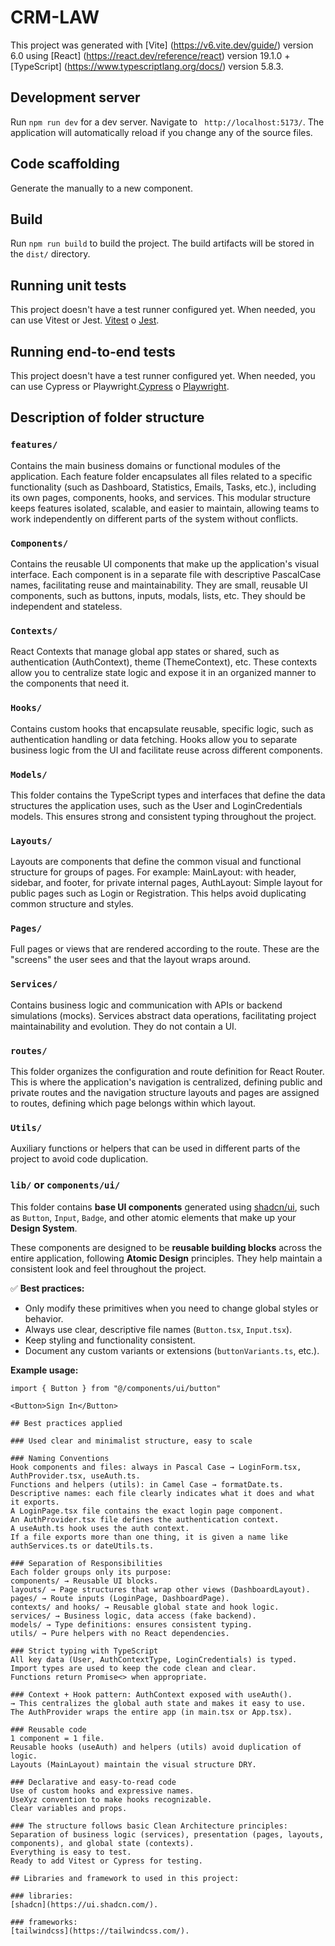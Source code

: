 
# CRM-LAW
This project was generated with [Vite] (https://v6.vite.dev/guide/) version 6.0 using [React] (https://react.dev/reference/react) version 19.1.0 + [TypeScript] (https://www.typescriptlang.org/docs/) version 5.8.3.


## Development server
Run `npm run dev` for a dev server. Navigate to ` http://localhost:5173/`. The application will automatically reload if you change any of the source files.

## Code scaffolding
Generate the manually to a new component. 

## Build
Run `npm run build` to build the project. The build artifacts will be stored in the `dist/` directory.

## Running unit tests
This project doesn't have a test runner configured yet. When needed, you can use Vitest or Jest. [Vitest](https://vitest.dev/) o [Jest](https://jestjs.io/).

## Running end-to-end tests
This project doesn't have a test runner configured yet. When needed, you can use Cypress or Playwright.[Cypress](https://www.cypress.io/) o [Playwright](https://playwright.dev/).


## Description of folder structure

### `features/`
Contains the main business domains or functional modules of the application. Each feature folder encapsulates all files related to a specific functionality (such as Dashboard, Statistics, Emails, Tasks, etc.), including its own pages, components, hooks, and services. This modular structure keeps features isolated, scalable, and easier to maintain, allowing teams to work independently on different parts of the system without conflicts.

### `Components/`
Contains the reusable UI components that make up the application's visual interface. Each component is in a separate file with descriptive PascalCase names, facilitating reuse and maintainability. They are small, reusable UI components, such as buttons, inputs, modals, lists, etc. They should be independent and stateless.

### `Contexts/`
React Contexts that manage global app states or shared, such as authentication (AuthContext), theme (ThemeContext), etc. These contexts allow you to centralize state logic and expose it in an organized manner to the components that need it.

### `Hooks/`
Contains custom hooks that encapsulate reusable, specific logic, such as authentication handling or data fetching. Hooks allow you to separate business logic from the UI and facilitate reuse across different components.

### `Models/`
This folder contains the TypeScript types and interfaces that define the data structures the application uses, such as the User and LoginCredentials models. This ensures strong and consistent typing throughout the project.

### `Layouts/`
Layouts are components that define the common visual and functional structure for groups of pages. For example: MainLayout: with header, sidebar, and footer, for private internal pages, AuthLayout: Simple layout for public pages such as Login or Registration. This helps avoid duplicating common structure and styles.

### `Pages/`
Full pages or views that are rendered according to the route. These are the "screens" the user sees and that the layout wraps around.

### `Services/`
Contains business logic and communication with APIs or backend simulations (mocks). Services abstract data operations, facilitating project maintainability and evolution. They do not contain a UI.

### `routes/`
This folder organizes the configuration and route definition for React Router. This is where the application's navigation is centralized, defining public and private routes and the navigation structure layouts and pages are assigned to routes, defining which page belongs within which layout.

### `Utils/`
Auxiliary functions or helpers that can be used in different parts of the project to avoid code duplication.

### `lib/` or `components/ui/`

This folder contains **base UI components** generated using [shadcn/ui](https://ui.shadcn.com/), such as `Button`, `Input`, `Badge`, and other atomic elements that make up your **Design System**.

These components are designed to be **reusable building blocks** across the entire application, following **Atomic Design** principles. They help maintain a consistent look and feel throughout the project.

✅ **Best practices:**
- Only modify these primitives when you need to change global styles or behavior.
- Always use clear, descriptive file names (`Button.tsx`, `Input.tsx`).
- Keep styling and functionality consistent.
- Document any custom variants or extensions (`buttonVariants.ts`, etc.).

**Example usage:**
```tsx
import { Button } from "@/components/ui/button"

<Button>Sign In</Button>

## Best practices applied

### Used clear and minimalist structure, easy to scale

### Naming Conventions
Hook components and files: always in Pascal Case → LoginForm.tsx, AuthProvider.tsx, useAuth.ts.
Functions and helpers (utils): in Camel Case → formatDate.ts.
Descriptive names: each file clearly indicates what it does and what it exports.
A LoginPage.tsx file contains the exact login page component.
An AuthProvider.tsx file defines the authentication context.
A useAuth.ts hook uses the auth context.
If a file exports more than one thing, it is given a name like authServices.ts or dateUtils.ts.

### Separation of Responsibilities
Each folder groups only its purpose:
components/ → Reusable UI blocks.
layouts/ → Page structures that wrap other views (DashboardLayout).
pages/ → Route inputs (LoginPage, DashboardPage).
contexts/ and hooks/ → Reusable global state and hook logic.
services/ → Business logic, data access (fake backend).
models/ → Type definitions: ensures consistent typing.
utils/ → Pure helpers with no React dependencies.

### Strict typing with TypeScript
All key data (User, AuthContextType, LoginCredentials) is typed.
Import types are used to keep the code clean and clear.
Functions return Promise<> when appropriate.

### Context + Hook pattern: AuthContext exposed with useAuth().
→ This centralizes the global auth state and makes it easy to use.
The AuthProvider wraps the entire app (in main.tsx or App.tsx).

### Reusable code
1 component = 1 file.
Reusable hooks (useAuth) and helpers (utils) avoid duplication of logic.
Layouts (MainLayout) maintain the visual structure DRY.

### Declarative and easy-to-read code
Use of custom hooks and expressive names.
UseXyz convention to make hooks recognizable.
Clear variables and props.

### The structure follows basic Clean Architecture principles:
Separation of business logic (services), presentation (pages, layouts, components), and global state (contexts).
Everything is easy to test.
Ready to add Vitest or Cypress for testing.

## Libraries and framework to used in this project:

### libraries:  
[shadcn](https://ui.shadcn.com/).

### frameworks: 
[tailwindcss](https://tailwindcss.com/).

 